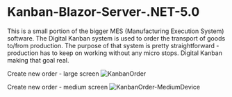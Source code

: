 # Kanban-Blazor-Server-.NET-5.0
This is a small portion of the bigger MES (Manufacturing Execution System) software. The Digital Kanban system is used to order the transport of goods to/from production. The purpose of that system is pretty straightforward - production has to keep on working without any micro stops. Digital Kanban making that goal real.

Create new order - large screen
![KanbanOrder](https://user-images.githubusercontent.com/46185799/174457391-67295914-d0ea-4dbe-a257-3b8c435a4b36.PNG)

Create new order - medium screen
![KanbanOrder-MediumDevice](https://user-images.githubusercontent.com/46185799/174457402-5c6764a0-0ac2-4224-9b9a-ad6fbc19d38e.PNG)
